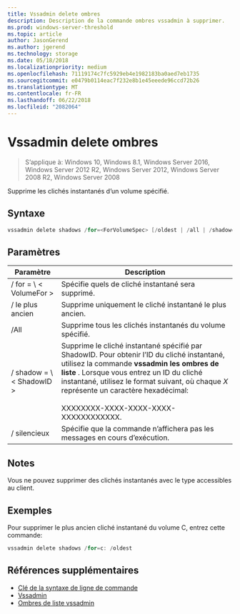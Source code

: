 ```yaml
---
title: Vssadmin delete ombres
description: Description de la commande ombres vssadmin à supprimer.
ms.prod: windows-server-threshold
ms.topic: article
author: JasonGerend
ms.author: jgerend
ms.technology: storage
ms.date: 05/18/2018
ms.localizationpriority: medium
ms.openlocfilehash: 71119174c7fc5929eb4e1982183ba0aed7eb1735
ms.sourcegitcommit: e0479b0114eac7f232e8b1e45eeede96ccd72b26
ms.translationtype: MT
ms.contentlocale: fr-FR
ms.lasthandoff: 06/22/2018
ms.locfileid: "2082064"
---
```

# <a name="vssadmin-delete-shadows"></a>Vssadmin delete ombres

>S’applique à: Windows 10, Windows 8.1, Windows Server 2016, Windows Server 2012 R2, Windows Server 2012, Windows Server 2008 R2, Windows Server 2008

Supprime les clichés instantanés d’un volume spécifié.

## <a name="syntax"></a>Syntaxe

```PowerShell
vssadmin delete shadows /for=<ForVolumeSpec> [/oldest | /all | /shadow=<ShadowID>] [/quiet]
```

## <a name="parameters"></a>Paramètres

|Paramètre|Description|
|---|---|
|/ for = \ < VolumeFor >|Spécifie quels de cliché instantané sera supprimé.|
|/ le plus ancien|Supprime uniquement le cliché instantané le plus ancien.|
|/All|Supprime tous les clichés instantanés du volume spécifié.|
|/ shadow = \ < ShadowID >|Supprime le cliché instantané spécifié par ShadowID. Pour obtenir l’ID du cliché instantané, utilisez la commande **vssadmin les ombres de liste** . Lorsque vous entrez un ID du cliché instantané, utilisez le format suivant, où chaque *X* représente un caractère hexadécimal:<br><br>XXXXXXXX-XXXX-XXXX-XXXX-XXXXXXXXXXXX.|
|/ silencieux|Spécifie que la commande n’affichera pas les messages en cours d’exécution.|

## <a name="remarks"></a>Notes

Vous ne pouvez supprimer des clichés instantanés avec le type accessibles au client.

## <a name="examples"></a>Exemples

Pour supprimer le plus ancien cliché instantané du volume C, entrez cette commande:

```PowerShell
vssadmin delete shadows /for=c: /oldest
```

## <a name="additional-references"></a>Références supplémentaires

* [Clé de la syntaxe de ligne de commande](https://docs.microsoft.com/previous-versions/windows/it-pro/windows-server-2012-r2-and-2012/cc771080(v%3dws.11))
* [Vssadmin](vssadmin.md)
* [Ombres de liste vssadmin](vssadmin-list-shadows.md)